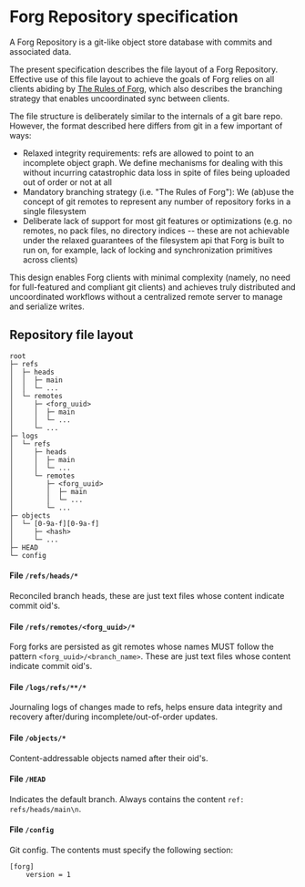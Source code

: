 # Forg Repository specification

A Forg Repository is a git-like object store database with commits and associated data.

The present specification describes the file layout of a Forg Repository.
Effective use of this file layout to achieve the goals of Forg relies on all clients abiding by [The Rules of Forg](./rules-of-forg.md),
which also describes the branching strategy that enables uncoordinated sync between clients.

The file structure is deliberately similar to the internals of a git bare repo.
However, the format described here differs from git in a few important of ways:
  * Relaxed integrity requirements: refs are allowed to point to an incomplete object graph.
    We define mechanisms for dealing with this without incurring catastrophic data loss in spite of files being uploaded out of order or not at all
  * Mandatory branching strategy (i.e. "The Rules of Forg"): We (ab)use the concept of git remotes to represent any number of repository forks in a single filesystem
  * Deliberate lack of support for most git features or optimizations (e.g. no remotes, no pack files, no directory indices -- these are not achievable
    under the relaxed guarantees of the filesystem api that Forg is built to run on, for example, lack of locking and synchronization primitives across clients)

This design enables Forg clients with minimal complexity (namely, no need for full-featured and compliant git clients)
and achieves truly distributed and uncoordinated workflows without a centralized remote server to manage and serialize writes.


## Repository file layout

```
root
├─ refs
│  ├─ heads
│  │  ├─ main
│  │  └─ ...
│  └─ remotes
│     ├─ <forg_uuid>
│     │  ├─ main
│     │  └─ ...
│     └─ ...
├─ logs
│  └─ refs
│     ├─ heads
│     │  ├─ main
│     │  └─ ...
│     └─ remotes
│        ├─ <forg_uuid>
│        │  ├─ main
│        │  └─ ...
│        └─ ...
├─ objects
│  └─ [0-9a-f][0-9a-f]
│     ├─ <hash>
│     └─ ...
├─ HEAD
└─ config
```


#### File `/refs/heads/*`

Reconciled branch heads, these are just text files whose content indicate commit oid's.


#### File `/refs/remotes/<forg_uuid>/*`

Forg forks are persisted as git remotes whose names MUST follow the pattern `<forg_uuid>/<branch_name>`. These are just text files whose content indicate commit oid's.


#### File `/logs/refs/**/*`

Journaling logs of changes made to refs, helps ensure data integrity and recovery after/during incomplete/out-of-order updates.


#### File `/objects/*`

Content-addressable objects named after their oid's.


#### File `/HEAD`

Indicates the default branch. Always contains the content `ref: refs/heads/main\n`.


#### File `/config`

Git config. The contents must specify the following section:

```
[forg]
    version = 1
```
